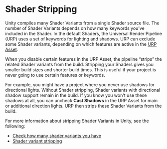 # Shader Stripping

Unity compiles many Shader Variants from a single Shader source file. The number of Shader Variants depends on how many keywords you’ve included in the Shader. In the default Shaders, the Universal Render Pipeline (URP) uses a set of keywords for lighting and shadows. URP can exclude some Shader variants, depending on which features are active in the [URP Asset](universalrp-asset.md).

When you disable certain features in the URP Asset, the pipeline “strips” the related Shader variants from the build. Stripping your Shaders gives you smaller build sizes and shorter build times. This is useful if your project is never going to use certain features or keywords.

For example, you might have a project where you never use shadows for directional lights. Without Shader stripping, Shader variants with directional shadow support remain in the build. If you know you won't use these shadows at all, you can uncheck **Cast Shadows** in the URP Asset for main or additional direction lights. URP then strips these Shader Variants from the build.

For more information about stripping Shader Variants in Unity, see the following:

- [Check how many shader variants you have](https://docs.unity3d.com/Manual/shader-how-many-variants.html)
- [Shader variant stripping](https://docs.unity3d.com/Manual/shader-variant-stripping)
